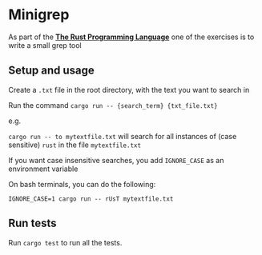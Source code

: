 # Minigrep

As part of the **[The Rust Programming Language](https://doc.rust-lang.org/stable/book/index.html#the-rust-programming-language)** one of the exercises is to write a small grep tool

## Setup and usage

Create a `.txt` file in the root directory, with the text you want to search in

Run the command `cargo run -- {search_term} {txt_file.txt}` 

e.g. 

`cargo run -- to mytextfile.txt` will search for all instances of (case sensitive) `rust` in the file `mytextfile.txt` 

If you want case insensitive searches, you add `IGNORE_CASE` as an environment variable

On bash terminals, you can do the following:

`IGNORE_CASE=1 cargo run -- rUsT mytextfile.txt`

## Run tests

Run `cargo test` to run all the tests.

